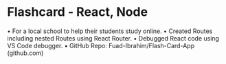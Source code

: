 # Flashcard - React, Node
• For a local school to help their students study online.
• Created Routes including nested Routes using React Router.
• Debugged React code using VS Code debugger.
• GitHub Repo: Fuad-Ibrahim/Flash-Card-App (github.com)
